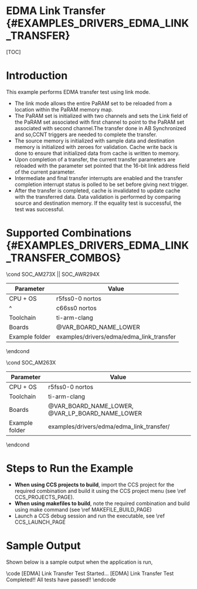 # EDMA Link Transfer {#EXAMPLES_DRIVERS_EDMA_LINK_TRANSFER}

[TOC]

# Introduction
This example performs EDMA transfer test using link mode.
- The link mode allows the entire PaRAM set to be reloaded from a location within the PaRAM memory map.
- The PaRAM set is initialized with two channels and sets the Link field of
  the PaRAM set associated with first channel to point  to the PaRAM set
  associated with second channel.The transfer done in AB Synchronized and
  so,CCNT triggers are needed to complete the transfer.
- The source memory is initialized with sample data and destination memory
  is initialized with zeroes for validation. Cache write back is done to
  ensure that initialized data from cache is written to memory.
- Upon completion of a transfer, the current transfer parameters are reloaded with the parameter set pointed that the 16-bit link address
  field of the current parameter.
- Intermediate and final transfer interrupts are enabled and the transfer
  completion interrupt status is polled to be set before giving next trigger.
- After the transfer is completed, cache is invalidated to update cache with
  the transferred data. Data validation is performed by comparing
  source and destination memory. If the equality test is successful, the test
  was successful.

# Supported Combinations {#EXAMPLES_DRIVERS_EDMA_LINK_TRANSFER_COMBOS}

\cond SOC_AM273X || SOC_AWR294X

 Parameter      | Value
 ---------------|-----------
 CPU + OS       | r5fss0-0 nortos
 ^              | c66ss0 nortos
 Toolchain      | ti-arm-clang
 Boards         | @VAR_BOARD_NAME_LOWER
 Example folder | examples/drivers/edma/edma_link_transfer

\endcond

\cond SOC_AM263X

 Parameter      | Value
 ---------------|-----------
 CPU + OS       | r5fss0-0 nortos
 Toolchain      | ti-arm-clang
 Boards         | @VAR_BOARD_NAME_LOWER, @VAR_LP_BOARD_NAME_LOWER
 Example folder | examples/drivers/edma/edma_link_transfer/

\endcond

# Steps to Run the Example

- **When using CCS projects to build**, import the CCS project for the required combination
  and build it using the CCS project menu (see \ref CCS_PROJECTS_PAGE).
- **When using makefiles to build**, note the required combination and build using
  make command (see \ref MAKEFILE_BUILD_PAGE)
- Launch a CCS debug session and run the executable, see \ref CCS_LAUNCH_PAGE

# Sample Output

Shown below is a sample output when the application is run,

\code
[EDMA] Link Transfer Test Started...
[EDMA] Link Transfer Test Completed!!
All tests have passed!!
\endcode

